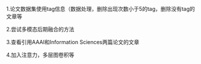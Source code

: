 1.论文数据集使用tag信息（数据处理，删除出现次数小于5的tag，删除没有tag的文章等

2.尝试多模态后期融合的方法

3.查看引用AAAI和Information Sciences两篇论文的文章

4.加入注意力，多层图卷积等
